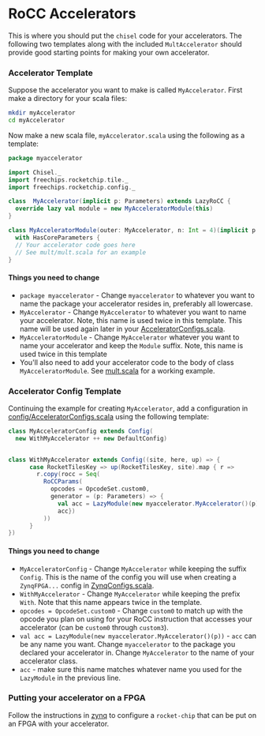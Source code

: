 # RoCC Accelerators
This is where you should put the `chisel` code for your accelerators. The following two templates along with the included `MultAccelerator` should provide good starting points for making your own accelerator.

### Accelerator Template
Suppose the accelerator you want to make is called `MyAccelerator`. First make a directory for your scala files:
```bash
mkdir myAccelerator
cd myAccelerator
```

Now make a new scala file, `myAccelerator.scala` using the following as a template:
```scala
package myaccelerator

import Chisel._
import freechips.rocketchip.tile._
import freechips.rocketchip.config._

class  MyAccelerator(implicit p: Parameters) extends LazyRoCC {
  override lazy val module = new MyAcceleratorModule(this)
}

class MyAcceleratorModule(outer: MyAccelerator, n: Int = 4)(implicit p: Parameters) extends LazyRoCCModule(outer)
  with HasCoreParameters {
  // Your accelerator code goes here
  // See mult/mult.scala for an example
}
```
#### Things you need to change
  - `package myaccelerator` - Change `myaccelerator` to whatever you want to name the package your accelerator resides in, preferably all lowercase.
  - `MyAccelerator` - Change `MyAccelerator` to whatever you want to name your accelerator. Note, this name is used twice in this template. This name will be used again later in your [AcceleratorConfigs.scala](config/AcceleratorConfigs.scala).
  - `MyAcceleratorModule` - Change `MyAccelerator` whatever you want to name your accelerator and keep the `Module` suffix. Note, this name is used twice in this template
  - You'll also need to add your accelerator code to the body of class `MyAcceleratorModule`. See [mult.scala](mult/mult.scala) for a working example.

### Accelerator Config Template
Continuing the example for creating `MyAccelerator`, add a configuration in [config/AcceleratorConfigs.scala](config/AcceleratorConfigs.scala) using the following template:
```scala
class MyAcceleratorConfig extends Config(
  new WithMyAccelerator ++ new DefaultConfig)


class WithMyAccelerator extends Config((site, here, up) => {
      case RocketTilesKey => up(RocketTilesKey, site).map { r =>
        r.copy(rocc = Seq(
          RoCCParams(
            opcodes = OpcodeSet.custom0,
            generator = (p: Parameters) => {
              val acc = LazyModule(new myaccelerator.MyAccelerator()(p))
              acc})
          ))
      }
})
```
#### Things you need to change
  - `MyAcceleratorConfig` - Change `MyAccelerator` while keeping the suffix `Config`. This is the name of the config you will use when creating a `ZynqFPGA...` config in [ZynqConfigs.scala](../zynq/ZynqConfigs.scala).
  - `WithMyAccelerator` - Change `MyAccelerator` while keeping the prefix `With`. Note that this name appears twice in the template.
  - `opcodes = OpcodeSet.custom0` - Change `custom0` to match up with the opcode you plan on using for your RoCC instruction that accesses your accelerator (can be `custom0` through `custom3`).
  - `val acc = LazyModule(new myaccelerator.MyAccelerator()(p))` - `acc` can be any name you want. Change `myaccelerator` to the package you declared your accelerator in. Change `MyAccelerator` to the name of your accelerator class.
  - `acc` - make sure this name matches whatever name you used for the `LazyModule` in the previous line.

### Putting your accelerator on a FPGA
Follow the instructions in [zynq](../zynq) to configure a `rocket-chip` that can be put on an FPGA with your accelerator.